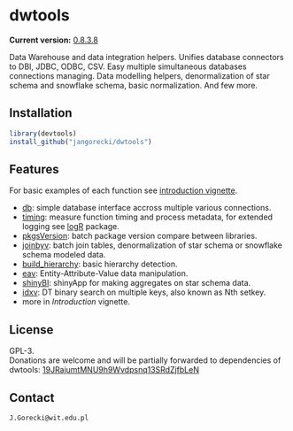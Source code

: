 # dwtools

**Current version:** [0.8.3.8](NEWS.md)  

Data Warehouse and data integration helpers. Unifies database connectors to DBI, JDBC, ODBC, CSV. Easy multiple simultaneous databases connections managing. Data modelling helpers, denormalization of star schema and snowflake schema, basic normalization. And few more.

## Installation

```r
library(devtools)
install_github("jangorecki/dwtools")
```

## Features

For basic examples of each function see [introduction vignette](https://cdn.rawgit.com/jangorecki/b02bdfb7a2bdb010f6cc/raw/392f1e32e23443699d2481ca6d7aefab3fa15499/dwtools.html).

- [db](tests/example-db.R): simple database interface accross multiple various connections.
- [timing](tests/example-timing.R): measure function timing and process metadata, for extended logging see [logR](https://github.com/jangorecki/logR) package.
- [pkgsVersion](tests/example-pkgs_version.R): batch package version compare between libraries.
- [joinbyv](tests/example-joinbyv.R): batch join tables, denormalization of star schema or snowflake schema modeled data.
- [build_hierarchy](example-build_hierarchy.R): basic hierarchy detection.
- [eav](example-eav.R): Entity-Attribute-Value data manipulation.
- [shinyBI](https://jangorecki.shinyapps.io/shinyBI/): shinyApp for making aggregates on star schema data.
- [idxv](example-idxv.R): DT binary search on multiple keys, also known as Nth setkey.
- more in *Introduction* vignette.

## License

GPL-3.  
Donations are welcome and will be partially forwarded to dependencies of dwtools: [19JRajumtMNU9h9Wvdpsnq13SRdZjfbLeN](https://blockchain.info/address/19JRajumtMNU9h9Wvdpsnq13SRdZjfbLeN)

## Contact

`J.Gorecki@wit.edu.pl`
